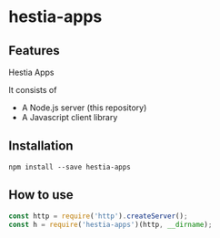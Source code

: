 # hestia-apps

## Features

Hestia Apps

It consists of

- A Node.js server (this repository)
- A Javascript client library

## Installation

    npm install --save hestia-apps

## How to use

```js
const http = require('http').createServer();
const h = require('hestia-apps')(http, __dirname);
```
